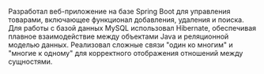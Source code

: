 Разработал веб-приложение на базе Spring Boot для управления товарами, включающее функционал добавления, удаления и поиска. Для работы с базой данных MySQL использовал Hibernate, обеспечивая плавное взаимодействие между объектами Java и реляционной моделью данных. Реализовал сложные связи "один ко многим" и "многие к одному" для корректного отображения отношений между сущностями.
